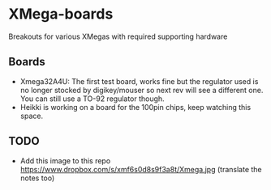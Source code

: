 XMega-boards
============

Breakouts for various XMegas with required supporting hardware

## Boards

  - Xmega32A4U: The first test board, works fine but the regulator used
    is no longer stocked by digikey/mouser so next rev will see a different
    one. You can still use a TO-92 regulator though.
  - Heikki is working on a board for the 100pin chips, keep watching this space.

## TODO

  * Add this image to this repo https://www.dropbox.com/s/xmf6s0d8s9f3a8t/Xmega.jpg (translate the notes too)
